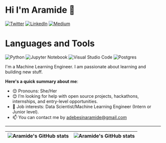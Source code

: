 # Hi I'm Aramide 👋

[![Twitter](https://img.shields.io/twitter/url/https/twitter.com/hara__myde.svg?style=social&label=Follow%20%40cloudposse)](https://twitter.com/hara__myde)
[![LinkedIn](https://img.shields.io/badge/linkedin-%230077B5.svg?style=for-the-badge&logo=linkedin&logoColor=white)](https://www.linkedin.com/in/aramide-adebesin/)
[![Medium](https://img.shields.io/badge/Medium-12100E?style=for-the-badge&logo=medium&logoColor=white)](https://medium.com/@adebesinaramide)

# Languages and Tools
![Python](https://img.shields.io/badge/python-3670A0?style=for-the-badge&logo=python&logoColor=ffdd54)
![Jupyter Notebook](https://img.shields.io/badge/jupyter-%23FA0F00.svg?style=for-the-badge&logo=jupyter&logoColor=white)
![Visual Studio Code](https://img.shields.io/badge/Visual%20Studio%20Code-0078d7.svg?style=for-the-badge&logo=visual-studio-code&logoColor=white)
![Postgres](https://img.shields.io/badge/postgres-%23316192.svg?style=for-the-badge&logo=postgresql&logoColor=white)

I'm a Machine Learning Engineer. I am passionate about learning and building new stuff.

**Here's a quick summary about me**:

- 😊 Pronouns: She/Her
- 😊 I’m looking for help with open source projects, hackathons, internships, and entry-level opportunities.
- 💼 Job interests: Data Scientist/Machine Learning Engineer (Intern or Junior level).
- 📫 You can contact me by adebesinaramide@gmail.com

---

| <img align="center" src="https://github-readme-stats.vercel.app/api?username=Adebesin-Aramide&show_icons=true&include_all_commits=true&hide_border=true" alt="Aramide's GitHub stats" /> | <img align="center" src="https://github-readme-stats.vercel.app/api/top-langs/?username=Adebesin-Aramide&langs_count=8&layout=compact&hide_border=true" alt="Aramide's GitHub stats" /> |
| ------------- | ------------- |
